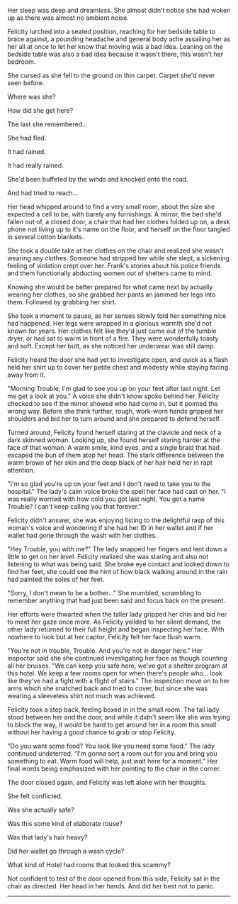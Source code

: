 Her sleep was deep and dreamless. She almost didn't notice she had woken up as there was almost no ambient noise.

Felicity lurched into a seated position, reaching for her bedside table to brace against, a pounding headache and general body ache assailing her as her all at once to let her know that moving was a bad idea. Leaning on the bedside table was also a bad idea because it wasn't there, this wasn't her bedroom.

She cursed as she fell to the ground on thin carpet. Carpet she'd never seen before. 

Where was she?

How did she get here?

The last she remembered...

She had fled.

It had rained.

It had really rained.

She'd been buffeted by the winds and knocked onto the road.

And had tried to reach...

Her head whipped around to find a very small room, about the size she expected a cell to be, with barely any furnishings. A mirror, the bed she'd fallen out of, a closed door, a chair that had her clothes folded up on, a desk phone not living up to it's name on the floor, and herself on the floor tangled in several cotton blankets.

She took a double take at her clothes on the chair and realized she wasn't wearing any clothes. Someone had stripped her while she slept, a sickening feeling of violation crept over her. Frank's stories about his police friends and them functionally abducting women out of shelters came to mind.

Knowing she would be better prepared for what came next by actually wearing her clothes, so she grabbed her pants an jammed her legs into them. Followed by grabbing her shirt.

She took a moment to pause, as her senses slowly told her something nice had happened. Her legs were wrapped in a glorious warmth she'd not known for years. Her clothes felt like they'd just come out of the tumble dryer, or had sat to warm in front of a fire. They were wonderfully toasty and soft. Except her butt, as she noticed her underwear was still damp.

Felicity heard the door she had yet to investigate open, and quick as a flash held her shirt up to cover her petite chest and modesty while staying facing away from it.

"Morning Trouble, I'm glad to see you up on your feet after last night. Let me get a look at you." A voice she didn't know spoke behind her. Felicity checked to see if the mirror showed who had come in, but it pointed the wrong way. Before she think further, rough, work-worn hands gripped her shoulders and bid her to turn around and she prepared to defend herself.

Turned around, Felicity found herself staring at the clavicle and neck of a dark skinned woman. Looking up, she found herself staring harder at the face of that woman. A warm smile, kind eyes, and a single braid that had escaped the bun of them atop her head. The stark difference between the warm brown of her skin and the deep black of her hair held her in rapt attention.

"I'm so glad you're up on your feet and I don't need to take you to the hospital." The lady's calm voice broke the spell her face had cast on her. "I was really worried with how cold you got last night. You got a name Trouble? I can't keep calling you that forever." 

Felicity didn't answer, she was enjoying listing to the delightful rasp of this woman's voice and wondering if she had her ID in her wallet and if her wallet had gone through the wash with her clothes.

"Hey Trouble, you with me?" The lady snapped her fingers and lent down a little to get on her level. Felicity realized she was staring and also not listening to what was being said. She broke eye contact and looked down to find her feet, she could see the hint of how black walking around in the rain had painted the soles of her feet.

"Sorry, I don't mean to be a bother..." She mumbled, scrambling to remember anything that had just been said and focus back on the present.

Her efforts were thwarted when the taller lady gripped her chin and bid her to meet her gaze once more. As Felicity yeilded to her silent demand, the other lady returned to their full height and began inspecting her face. With nowhere to look but at her captor, Felicity felt her face flush warm.

"You're not in trouble, Trouble. And you're not in danger here." Her inspector said she she continued investigating her face as though counting all her bruises. "We can keep you safe here, we've got a shelter program at this hotel. We keep a few rooms open for when there's people who... look like they've had a fight with a flight of stairs." The inspection move on to her arms which she snatched back and tried to cover, but since she was wearing a sleeveless shirt not much was achieved.

Felicity took a step back, feeling boxed in in the small room. The tall lady stood between her and the door, and while it didn't seem like she was trying to block the way, it would be hard to get around her in a room this small without her having a good chance to grab or stop Felicity.

"Do you want some food? You look like you need some food." The lady continued undeterred. "I'm gonna sort a room out for you and bring you something to eat. Warm food will help, just wait here for a moment." Her final words being emphasized with her pointing to the chair in the corner.

The door closed again, and Felicity was left alone with her thoughts.

She felt conflicted. 

Was she actually safe?

Was this some kind of elaborate rouse?

Was that lady's hair heavy?

Did her wallet go through a wash cycle?

What kind of Hotel had rooms that looked this scammy?

Not confident to test of the door opened from this side, Felicity sat in the chair as directed. Her head in her hands. And did her best not to panic.

***
